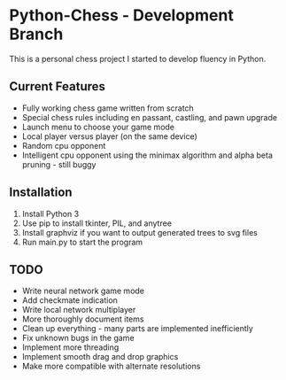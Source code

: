 # Python-Chess - Development Branch
This is a personal chess project I started to develop fluency in Python.

## Current Features
* Fully working chess game written from scratch
* Special chess rules including en passant, castling, and pawn upgrade
* Launch menu to choose your game mode
* Local player versus player (on the same device)
* Random cpu opponent
* Intelligent cpu opponent using the minimax algorithm and alpha beta pruning - still buggy

## Installation
1. Install Python 3
1. Use pip to install tkinter, PIL, and anytree
1. Install graphviz if you want to output generated trees to svg files
1. Run main.py to start the program

## TODO
 * Write neural network game mode
 * Add checkmate indication
 * Write local network multiplayer
 * More thoroughly document items
 * Clean up everything - many parts are implemented inefficiently
 * Fix unknown bugs in the game
 * Implement more threading
 * Implement smooth drag and drop graphics
 * Make more compatible with alternate resolutions
